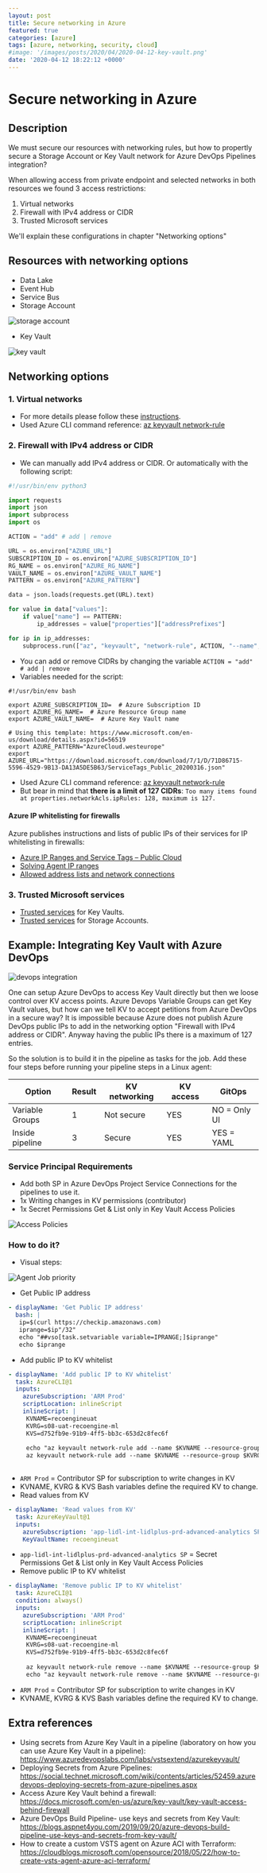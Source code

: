 ```yaml
---
layout: post
title: Secure networking in Azure
featured: true
categories: [azure]
tags: [azure, networking, security, cloud]
#image: '/images/posts/2020/04/2020-04-12-key-vault.png'
date: '2020-04-12 18:22:12 +0000'
---
```


# Secure networking in Azure

## Description

We must secure our resources with networking rules, but how to propertly secure a Storage Account or Key Vault network for Azure DevOps Pipelines integration?

When allowing access from private endpoint and selected networks in both resources we found 3 access restrictions:

1. Virtual networks
2. Firewall with IPv4 address or CIDR
3. Trusted Microsoft services

We'll explain these configurations in chapter "Networking options"


## Resources with networking options

* Data Lake
* Event Hub
* Service Bus
* Storage Account

![storage account](/images/posts/2020/04/2020-04-12-storage-account.png)

* Key Vault

![key vault](/images/posts/2020/04/2020-04-12-key-vault.png)

## Networking options

### 1. Virtual networks

* For more details please follow these [instructions](https://docs.microsoft.com/en-us/azure/key-vault/key-vault-network-security).
* Used Azure CLI command reference: [az keyvault network-rule
](https://docs.microsoft.com/en-us/cli/azure/keyvault/network-rule?view=azure-cli-latest)

### 2. Firewall with IPv4 address or CIDR

* We can manually add IPv4 address or CIDR. Or automatically with the following script:

```python
#!/usr/bin/env python3

import requests
import json
import subprocess
import os

ACTION = "add" # add | remove

URL = os.environ["AZURE_URL"]
SUBSCRIPTION_ID = os.environ["AZURE_SUBSCRIPTION_ID"]
RG_NAME = os.environ["AZURE_RG_NAME"]
VAULT_NAME = os.environ["AZURE_VAULT_NAME"]
PATTERN = os.environ["AZURE_PATTERN"]

data = json.loads(requests.get(URL).text)

for value in data["values"]:
    if value["name"] == PATTERN:
        ip_addresses = value["properties"]["addressPrefixes"]

for ip in ip_addresses:
    subprocess.run(["az", "keyvault", "network-rule", ACTION, "--name", VAULT_NAME, "--resource-group", RG_NAME, "--subscription", SUBSCRIPTION_ID, "--ip-address", ip])
```

* You can add or remove CIDRs by changing the variable `ACTION = "add" # add | remove`
* Variables needed for the script:

```shell
#!/usr/bin/env bash

export AZURE_SUBSCRIPTION_ID=  # Azure Subscription ID
export AZURE_RG_NAME=  # Azure Resource Group name
export AZURE_VAULT_NAME=  # Azure Key Vault name

# Using this template: https://www.microsoft.com/en-us/download/details.aspx?id=56519
export AZURE_PATTERN="AzureCloud.westeurope"
export AZURE_URL="https://download.microsoft.com/download/7/1/D/71D86715-5596-4529-9B13-DA13A5DE5B63/ServiceTags_Public_20200316.json"
```

* Used Azure CLI command reference: [az keyvault network-rule
](https://docs.microsoft.com/en-us/cli/azure/keyvault/network-rule?view=azure-cli-latest)
* But bear in mind that **there is a limit of 127 CIDRs**: `Too many items found at properties.networkAcls.ipRules: 128, maximum is 127.`

#### Azure IP whitelisting for firewalls

Azure publishes instructions and lists of public IPs of their services for IP whitelisting in firewalls:

* [Azure IP Ranges and Service Tags – Public Cloud](https://www.microsoft.com/en-us/download/confirmation.aspx?id=56519)
* [Solving Agent IP ranges](https://docs.microsoft.com/en-us/azure/devops/pipelines/agents/hosted?view=azure-devops#agent-ip-ranges)
* [Allowed address lists and network connections](https://docs.microsoft.com/en-us/azure/devops/organizations/security/allow-list-ip-url?view=azure-devops)


### 3. Trusted Microsoft services

* [Trusted services](https://docs.microsoft.com/en-us/azure/key-vault/key-vault-overview-vnet-service-endpoints#trusted-services) for Key Vaults.
* [Trusted services](https://docs.microsoft.com/en-gb/azure/storage/common/storage-network-security#exceptions) for Storage Accounts.

## Example: Integrating Key Vault with Azure DevOps

![devops integration](/images/posts/2020/04/2020-04-12-az-devops-kv-sa.png)

One can setup Azure DevOps to access Key Vault directly but then we loose control over KV access points. Azure Devops Variable Groups can get Key Vault values, but how can we tell KV to accept petitions from Azure DevOps in a secure way? It is impossible because Azure does not publish Azure DevOps public IPs to add in the networking option "Firewall with IPv4 address or CIDR". Anyway having the public IPs there is a maximum of 127 entries.

So the solution is to build it in the pipeline as tasks for the job. Add these four steps before running your pipeline steps in a Linux agent:

| Option          | Result | KV networking | KV access | GitOps       |
|-----------------|--------|---------------|-----------|--------------|
| Variable Groups | 1      | Not secure    | YES       | NO = Only UI |
| Inside pipeline | 3      | Secure        | YES       | YES = YAML   |

### Service Principal Requirements

* Add both SP in Azure DevOps Project Service Connections for the pipelines to use it.
* 1x Writing changes in KV permissions (contributor)
* 1x Secret Permissions Get & List only in Key Vault Access Policies

![Access Policies](/images/posts/2020/04/2020-04-12-secret_permissions.png)

### How to do it?

* Visual steps:

![Agent Job priority](/images/posts/2020/04/2020-04-12-agent-job.png)

* Get Public IP address

```yaml
- displayName: 'Get Public IP address'
  bash: |
   ip=$(curl https://checkip.amazonaws.com)
   iprange=$ip"/32"
   echo "##vso[task.setvariable variable=IPRANGE;]$iprange"
   echo $iprange
```

* Add public IP to KV whitelist

```yaml
- displayName: 'Add public IP to KV whitelist'
  task: AzureCLI@1
  inputs:
    azureSubscription: 'ARM Prod'
    scriptLocation: inlineScript
    inlineScript: |
     KVNAME=recoengineuat
     KVRG=s08-uat-recoengine-ml
     KVS=d752fb9e-91b9-4ff5-bb3c-653d2c8fec6f
     
     echo "az keyvault network-rule add --name $KVNAME --resource-group $KVRG --subscription $KVS --ip-address $(IPRANGE)"
     az keyvault network-rule add --name $KVNAME --resource-group $KVRG --subscription $KVS --ip-address $(IPRANGE)
     
```

* `ARM Prod` = Contributor SP for subscription to write changes in KV
* KVNAME, KVRG & KVS Bash variables define the required KV to change.
* Read values from KV

```yaml
- displayName: 'Read values from KV'
  task: AzureKeyVault@1
  inputs:
    azureSubscription: 'app-lidl-int-lidlplus-prd-advanced-analytics SP'
    KeyVaultName: recoengineuat
```

* `app-lidl-int-lidlplus-prd-advanced-analytics SP` = Secret Permissions Get & List only in Key Vault Access Policies
* Remove public IP to KV whitelist

```yaml
- displayName: 'Remove public IP to KV whitelist'
  task: AzureCLI@1
  condition: always()
  inputs:
    azureSubscription: 'ARM Prod'
    scriptLocation: inlineScript
    inlineScript: |
     KVNAME=recoengineuat
     KVRG=s08-uat-recoengine-ml
     KVS=d752fb9e-91b9-4ff5-bb3c-653d2c8fec6f
     
     az keyvault network-rule remove --name $KVNAME --resource-group $KVRG --subscription $KVS --ip-address $(IPRANGE)
     echo "az keyvault network-rule remove --name $KVNAME --resource-group $KVRG --subscription $KVS --ip-address $(IPRANGE)"
```

* `ARM Prod` = Contributor SP for subscription to write changes in KV
* KVNAME, KVRG & KVS Bash variables define the required KV to change.

## Extra references

* Using secrets from Azure Key Vault in a pipeline (laboratory on how you can use Azure Key Vault in a pipeline): https://www.azuredevopslabs.com/labs/vstsextend/azurekeyvault/
* Deploying Secrets from Azure Pipelines: https://social.technet.microsoft.com/wiki/contents/articles/52459.azuredevops-deploying-secrets-from-azure-pipelines.aspx
* Access Azure Key Vault behind a firewall: https://docs.microsoft.com/en-us/azure/key-vault/key-vault-access-behind-firewall
* Azure DevOps Build Pipeline- use keys and secrets from Key Vault: https://blogs.aspnet4you.com/2019/09/20/azure-devops-build-pipeline-use-keys-and-secrets-from-key-vault/
* How to create a custom VSTS agent on Azure ACI with Terraform: https://cloudblogs.microsoft.com/opensource/2018/05/22/how-to-create-vsts-agent-azure-aci-terraform/
